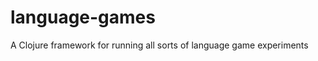 language-games
==============

A Clojure framework for running all sorts of language game experiments